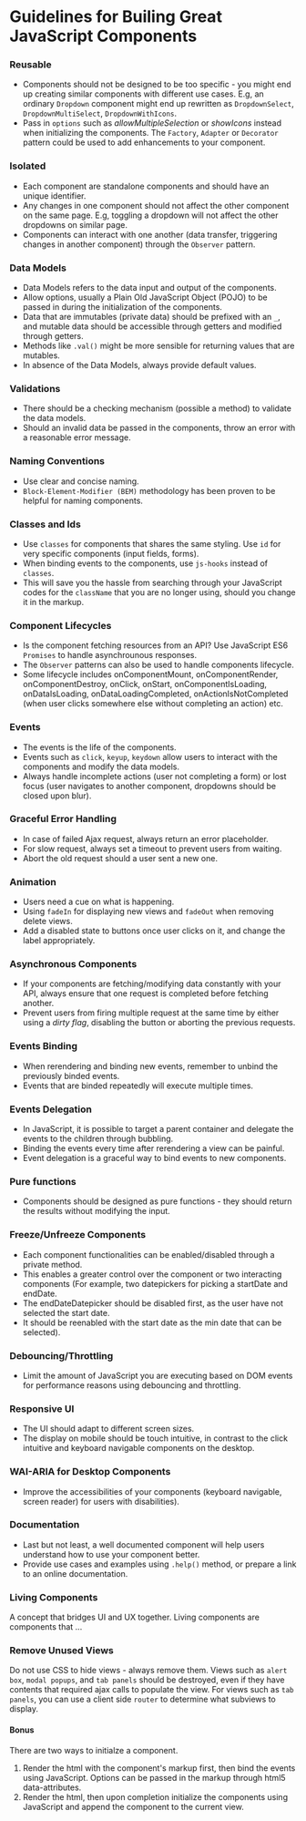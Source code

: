 # Guidelines for Builing Great JavaScript Components


### Reusable 
+ Components should not be designed to be too specific - you might end up creating similar components with different use cases. E.g, an ordinary `Dropdown` component might end up rewritten as `DropdownSelect`, `DropdownMultiSelect`, `DropdownWithIcons`. 
+ Pass in `options` such as *allowMultipleSelection* or *showIcons* instead when initializing the components. The `Factory`, `Adapter` or `Decorator` pattern could be used to add enhancements to your component.

### Isolated
+ Each component are standalone components and should have an unique identifier. 
+ Any changes in one component should not affect the other component on the same page. E.g, toggling a dropdown will not affect the other dropdowns on similar page. 
+ Components can interact with one another (data transfer, triggering changes in another component) through the `Observer` pattern.

### Data Models
+ Data Models refers to the data input and output of the components. 
+ Allow options, usually a Plain Old JavaScript Object (POJO) to be passed in during the initialization of the components.
+ Data that are immutables (private data) should be prefixed with an `_`, and mutable data should be accessible through getters and modified through getters. 
+ Methods like `.val()` might be more sensible for returning values that are mutables. 
+ In absence of the Data Models, always provide default values.


### Validations
+ There should be a checking mechanism (possible a method) to validate the data models. 
+ Should an invalid data be passed in the components, throw an error with a reasonable error message.

### Naming Conventions 
+ Use clear and concise naming. 
+ `Block-Element-Modifier (BEM)` methodology has been proven to be helpful for naming components.

### Classes and Ids
+ Use `classes` for components that shares the same styling. Use `id` for very specific components (input fields, forms). 
+ When binding events to the components, use `js-hooks` instead of `classes`. 
+ This will save you the hassle from searching through your JavaScript codes for the `className` that you are no longer using, should you change it in the markup.

### Component Lifecycles
+ Is the component fetching resources from an API? Use JavaScript ES6 `Promises` to handle asynchrounous responses. 
+ The `Observer` patterns can also be used to handle components lifecycle. 
+ Some lifecycle includes onComponentMount, onComponentRender, onComponentDestroy, onClick, onStart, onComponentIsLoading, onDataIsLoading, onDataLoadingCompleted, onActionIsNotCompleted (when user clicks somewhere else without completing an action) etc.

### Events
+ The events is the life of the components. 
+ Events such as `click`, `keyup`, `keydown` allow users to interact with the components and modify the data models. 
+ Always handle incomplete actions (user not completing a form) or lost focus (user navigates to another component, dropdowns should be closed upon blur).

### Graceful Error Handling
+ In case of failed Ajax request, always return an error placeholder. 
+ For slow request, always set a timeout to prevent users from waiting. 
+ Abort the old request should a user sent a new one.

### Animation
+ Users need a cue on what is happening. 
+ Using `fadeIn` for displaying new views and `fadeOut` when removing delete views. 
+ Add a disabled state to buttons once user clicks on it, and change the label appropriately.

### Asynchronous Components
+ If your components are fetching/modifying data constantly with your API, always ensure that one request is completed before fetching another. 
+ Prevent users from firing multiple request at the same time by either using a *dirty flag*, disabling the button or aborting the previous requests.

### Events Binding
+ When rerendering and binding new events, remember to unbind the previously binded events. 
+ Events that are binded repeatedly will execute multiple times.

### Events Delegation
+ In JavaScript, it is possible to target a parent container and delegate the events to the children through bubbling. 
+ Binding the events every time after rerendering a view can be painful. 
+ Event delegation is a graceful way to bind events to new components.

### Pure functions
+ Components should be designed as pure functions - they should return the results without modifying the input.

### Freeze/Unfreeze Components
+ Each component functionalities can be enabled/disabled through a private method. 
+ This enables a greater control over the component or two interacting components (For example, two datepickers for picking a startDate and endDate. 
+ The endDateDatepicker should be disabled first, as the user have not selected the start date. 
+ It should be reenabled with the start date as the min date that can be selected).

### Debouncing/Throttling
+ Limit the amount of JavaScript you are executing based on DOM events for performance reasons using debouncing and throttling.

### Responsive UI
+ The UI should adapt to different screen sizes. 
+ The display on mobile should be touch intuitive, in contrast to the click intuitive and keyboard navigable components on the desktop.

### WAI-ARIA for Desktop Components
+ Improve the accessibilities of your components (keyboard navigable, screen reader) for users with disabilities).


### Documentation
+ Last but not least, a well documented component will help users understand how to use your component better. 
+ Provide use cases and examples using `.help()` method, or prepare a link to an online documentation.

### Living Components

A concept that bridges UI and UX together. Living components are components that ...

### Remove Unused Views

Do not use CSS to hide views - always remove them. Views such as `alert box`, `modal popups`, and `tab panels` should be destroyed, even if they have contents that required ajax calls to populate the view. For views such as `tab panels`, you can use a client side `router` to determine what subviews to display. 


#### Bonus
There are two ways to initialze a component.

1. Render the html with the component's markup first, then bind the events using JavaScript. Options can be passed in the markup through html5 data-attributes.
2. Render the html, then upon completion initialize the components using JavaScript and append the component to the current view.
